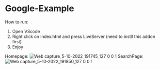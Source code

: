 # Google-Example
How to run:
1. Open VScode
2. Right click on index.html and press LiveServer (need to instll this addon first) 
3. Enjoy

Homepage:
![Web capture_5-10-2022_191745_127 0 0 1](https://user-images.githubusercontent.com/7353245/194110686-4835c79f-d997-484f-83f0-028859328c2d.jpeg)
SearchPage:
![Web capture_5-10-2022_191850_127 0 0 1](https://user-images.githubusercontent.com/7353245/194111375-22ced1c6-0199-47be-9e6a-6bcc364643e8.jpeg)

